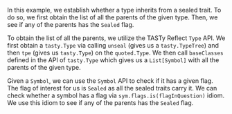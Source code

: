 In this example, we establish whether a type inherits from a sealed trait. To do so, we first obtain the list of all the parents of the given type. Then, we see if any of the parents has the `Sealed` flag.

To obtain the list of all the parents, we utilize the TASTy Reflect `Type` API. We first obtain a `tasty.Type` via calling `unseal` (gives us a `tasty.TypeTree`) and then `tpe` (gives us `tasty.Type`) on the `quoted.Type`. We then call `baseClasses` defined in the API of `tasty.Type` which gives us a `List[Symbol]` with all the parents of the given type.

Given a `Symbol`, we can use the `Symbol` API to check if it has a given flag. The flag of interest for us is `Sealed` as all the sealed traits carry it. We can check whether a symbol has a flag via `sym.flags.is(flagInQuestion)` idiom. We use this idiom to see if any of the parents has the `Sealed` flag.